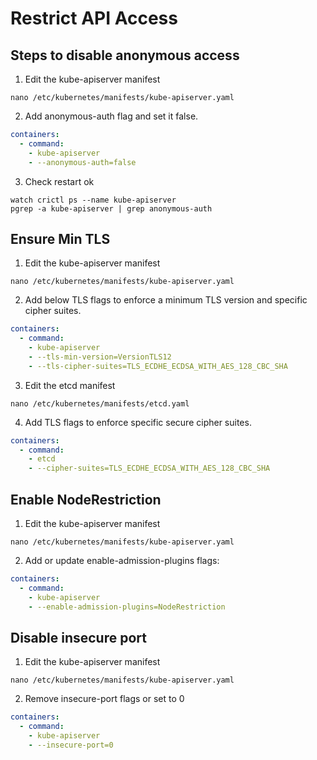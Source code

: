 # Restrict API Access

## Steps to disable anonymous access

1. Edit the kube-apiserver manifest

```
nano /etc/kubernetes/manifests/kube-apiserver.yaml
````

2. Add anonymous-auth flag and set it false.

```yaml
containers:
  - command:
    - kube-apiserver
    - --anonymous-auth=false
```

3. Check restart ok
```
watch crictl ps --name kube-apiserver
pgrep -a kube-apiserver | grep anonymous-auth
```

## Ensure Min TLS

1. Edit the kube-apiserver manifest

```
nano /etc/kubernetes/manifests/kube-apiserver.yaml
```

2. Add below TLS flags to enforce a minimum TLS version and specific cipher suites.

```yaml
containers:
  - command:
    - kube-apiserver
    - --tls-min-version=VersionTLS12
    - --tls-cipher-suites=TLS_ECDHE_ECDSA_WITH_AES_128_CBC_SHA
```

3. Edit the etcd manifest

```
nano /etc/kubernetes/manifests/etcd.yaml
```

4. Add TLS flags to enforce specific secure cipher suites.

```yaml
containers:
  - command:
    - etcd
    - --cipher-suites=TLS_ECDHE_ECDSA_WITH_AES_128_CBC_SHA
```

## Enable NodeRestriction

1. Edit the kube-apiserver manifest

```
nano /etc/kubernetes/manifests/kube-apiserver.yaml
```

2. Add or update enable-admission-plugins flags:

```yaml
containers:
  - command:
    - kube-apiserver
    - --enable-admission-plugins=NodeRestriction
```

## Disable insecure port

1. Edit the kube-apiserver manifest

```
nano /etc/kubernetes/manifests/kube-apiserver.yaml
```

2. Remove insecure-port flags or set to 0

```yaml
containers:
  - command:
    - kube-apiserver
    - --insecure-port=0
```